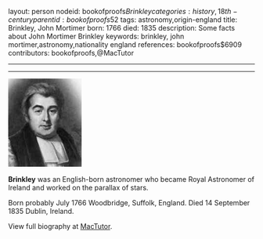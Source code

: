 layout: person
nodeid: bookofproofs$Brinkley
categories: history,18th-century
parentid: bookofproofs$52
tags: astronomy,origin-england
title: Brinkley, John Mortimer
born: 1766
died: 1835
description: Some facts about John Mortimer Brinkley
keywords: brinkley, john mortimer,astronomy,nationality england
references: bookofproofs$6909
contributors: bookofproofs,@MacTutor

---


---

![Brinkley.jpg](https://github.com/bookofproofs/bookofproofs.github.io/blob/main/_sources/_assets/images/portraits/Brinkley.jpg?raw=true)

**Brinkley** was an English-born astronomer who became Royal Astronomer of Ireland and worked on the parallax of stars.

Born probably July 1766 Woodbridge, Suffolk, England. Died 14 September 1835 Dublin, Ireland.


View full biography at [MacTutor](https://mathshistory.st-andrews.ac.uk/Biographies/Brinkley/).